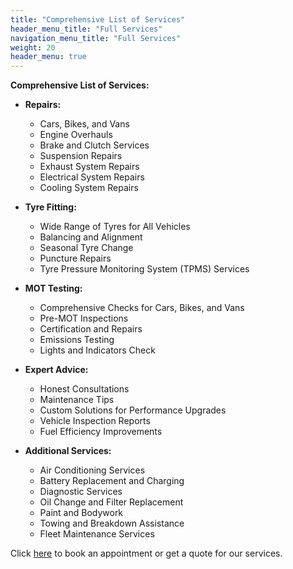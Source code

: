 ```yaml
---
title: "Comprehensive List of Services"
header_menu_title: "Full Services"
navigation_menu_title: "Full Services"
weight: 20
header_menu: true
---
```


**Comprehensive List of Services:**

- **Repairs:**
  - Cars, Bikes, and Vans
  - Engine Overhauls
  - Brake and Clutch Services
  - Suspension Repairs
  - Exhaust System Repairs
  - Electrical System Repairs
  - Cooling System Repairs

- **Tyre Fitting:**
  - Wide Range of Tyres for All Vehicles
  - Balancing and Alignment
  - Seasonal Tyre Change
  - Puncture Repairs
  - Tyre Pressure Monitoring System (TPMS) Services

- **MOT Testing:**
  - Comprehensive Checks for Cars, Bikes, and Vans
  - Pre-MOT Inspections
  - Certification and Repairs
  - Emissions Testing
  - Lights and Indicators Check

- **Expert Advice:**
  - Honest Consultations
  - Maintenance Tips
  - Custom Solutions for Performance Upgrades
  - Vehicle Inspection Reports
  - Fuel Efficiency Improvements

- **Additional Services:**
  - Air Conditioning Services
  - Battery Replacement and Charging
  - Diagnostic Services
  - Oil Change and Filter Replacement
  - Paint and Bodywork
  - Towing and Breakdown Assistance
  - Fleet Maintenance Services

Click [here](/contact) to book an appointment or get a quote for our services.
